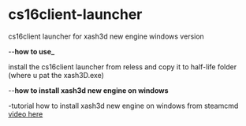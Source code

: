# cs16client-launcher

cs16client launcher for xash3d new engine windows version

--**how to use_**

install the cs16client launcher from reless and copy it to half-life folder (where u pat the xash3D.exe)


--**how to install xash3d new engine on windows**

-tutorial how to install xash3d new engine
on windows from steamcmd [video here](https://youtu.be/bPaXgIeqIJ8?si=pxkH9crRCJbNoCPp)




